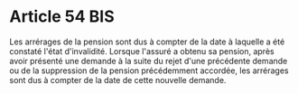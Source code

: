 # Article 54 BIS

Les arrérages de la pension sont dus à compter de la date à laquelle a été constaté l'état d'invalidité. Lorsque l'assuré a obtenu sa pension, après avoir présenté une demande à la suite du rejet d'une précédente demande ou de la suppression de la pension précédemment accordée, les arrérages sont dus à compter de la date de cette nouvelle demande.
